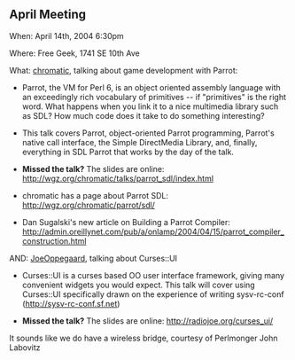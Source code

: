 ## April Meeting

When: April 14th, 2004 6:30pm

Where: Free Geek, 1741 SE 10th Ave

What: [chromatic](/chromatic), talking about game development with Parrot:

* Parrot, the VM for Perl 6, is an object oriented assembly language with an exceedingly rich vocabulary of primitives -- if "primitives" is the right word.  What happens when you link it to a nice multimedia library such as SDL?  How much code does it take to do something interesting?

* This talk covers Parrot, object-oriented Parrot programming, Parrot's native call interface, the Simple DirectMedia Library, and, finally, everything in SDL Parrot that works by the day of the talk.

* **Missed the talk?** The slides are online: http://wgz.org/chromatic/talks/parrot_sdl/index.html
* chromatic has a page about Parrot SDL: http://wgz.org/chromatic/parrot/sdl/
* Dan Sugalski's new article on Building a Parrot Compiler: http://admin.oreillynet.com/pub/a/onlamp/2004/04/15/parrot_compiler_construction.html

AND: [JoeOppegaard](/JoeOppegaard), talking about Curses::UI

* Curses::UI is a curses based OO user interface framework, giving many convenient widgets you would expect. This talk will cover using Curses::UI specifically drawn on the experience of writing sysv-rc-conf  (http://sysv-rc-conf.sf.net)

* **Missed the talk?**  The slides are online: http://radiojoe.org/curses_ui/

It sounds like we do have a wireless bridge, courtesy of Perlmonger John Labovitz
